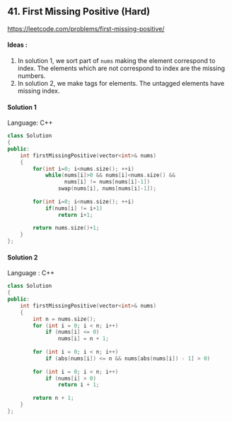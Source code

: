 ## **41. First Missing Positive (Hard)** 

https://leetcode.com/problems/first-missing-positive/



#### Ideas : 

1.  In solution 1, we sort part of `nums` making the element correspond to index. The elements which are not correspond to index are the missing numbers.
2.  In solution 2, we make tags for elements. The untagged elements have missing index.



#### Solution 1

Language: C++

```C++
class Solution 
{
public:
    int firstMissingPositive(vector<int>& nums) 
    {
        for(int i=0; i<nums.size(); ++i)
            while(nums[i]>0 && nums[i]<nums.size() &&
                  nums[i] != nums[nums[i]-1])
                swap(nums[i], nums[nums[i]-1]);
               
        for(int i=0; i<nums.size(); ++i)
            if(nums[i] != i+1)
                return i+1;
        
        return nums.size()+1;
    }
};
```



#### Solution 2

Language : C++

```C++
class Solution 
{
public:
    int firstMissingPositive(vector<int>& nums) 
    {
        int n = nums.size();
        for (int i = 0; i < n; i++) 
            if (nums[i] <= 0) 
                nums[i] = n + 1;
        
        for (int i = 0; i < n; i++) 
            if (abs(nums[i]) <= n && nums[abs(nums[i]) - 1] > 0)                        nums[abs(nums[i]) - 1] *= -1;
        
        for (int i = 0; i < n; i++) 
            if (nums[i] > 0) 
                return i + 1;
        
        return n + 1;
    }
};
```

